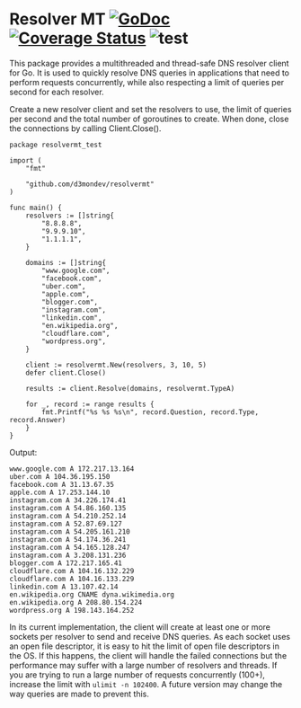 # Resolver MT [![GoDoc][doc-img]][doc] [![Coverage Status][cov-img]][cov] ![test][test-img]

This package provides a multithreaded and thread-safe DNS resolver client for Go. It is used to quickly resolve DNS queries in applications that need to perform requests concurrently, while also respecting a limit of queries per second for each resolver.

Create a new resolver client and set the resolvers to use, the limit of queries per second and the total number of goroutines to create. When done, close the connections by calling Client.Close().

```
package resolvermt_test

import (
	"fmt"

	"github.com/d3mondev/resolvermt"
)

func main() {
	resolvers := []string{
		"8.8.8.8",
		"9.9.9.10",
		"1.1.1.1",
	}

	domains := []string{
		"www.google.com",
		"facebook.com",
		"uber.com",
		"apple.com",
		"blogger.com",
		"instagram.com",
		"linkedin.com",
		"en.wikipedia.org",
		"cloudflare.com",
		"wordpress.org",
	}

	client := resolvermt.New(resolvers, 3, 10, 5)
	defer client.Close()

	results := client.Resolve(domains, resolvermt.TypeA)

	for _, record := range results {
		fmt.Printf("%s %s %s\n", record.Question, record.Type, record.Answer)
	}
}
```

Output:

```
www.google.com A 172.217.13.164
uber.com A 104.36.195.150
facebook.com A 31.13.67.35
apple.com A 17.253.144.10
instagram.com A 34.226.174.41
instagram.com A 54.86.160.135
instagram.com A 54.210.252.14
instagram.com A 52.87.69.127
instagram.com A 54.205.161.210
instagram.com A 54.174.36.241
instagram.com A 54.165.128.247
instagram.com A 3.208.131.236
blogger.com A 172.217.165.41
cloudflare.com A 104.16.132.229
cloudflare.com A 104.16.133.229
linkedin.com A 13.107.42.14
en.wikipedia.org CNAME dyna.wikimedia.org
en.wikipedia.org A 208.80.154.224
wordpress.org A 198.143.164.252
```

In its current implementation, the client will create at least one or more sockets per resolver to send and receive DNS queries. As each socket uses an open file descriptor, it is easy to hit the limit of open file descriptors in the OS. If this happens, the client will handle the failed connections but the performance may suffer with a large number of resolvers and threads. If you are trying to run a large number of requests concurrently (100+), increase the limit with `ulimit -n 102400`. A future version may change the way queries are made to prevent this.

[doc-img]: https://pkg.go.dev/badge/github.com/d3mondev/resolvermt
[doc]: https://pkg.go.dev/github.com/d3mondev/resolvermt
[cov-img]: https://codecov.io/gh/d3mondev/resolvermt/branch/master/graph/badge.svg?token=3D1I4J6YA2
[cov]: https://codecov.io/gh/d3mondev/resolvermt
[test-img]: https://github.com/d3mondev/resolvermt/workflows/test/badge.svg
